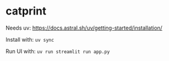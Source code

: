 # catprint

Needs uv: https://docs.astral.sh/uv/getting-started/installation/

Install with: `uv sync`

Run UI with: `uv run streamlit run app.py`
